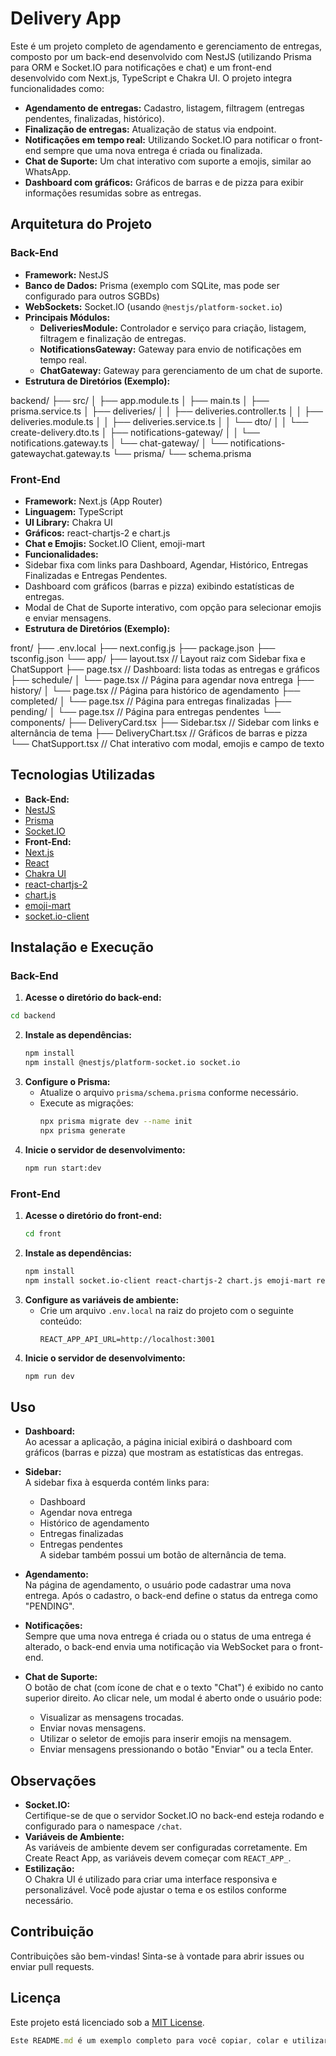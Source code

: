 
# Delivery App

Este é um projeto completo de agendamento e gerenciamento de entregas, composto por um back-end desenvolvido com NestJS (utilizando Prisma para ORM e Socket.IO para notificações e chat) e um front-end desenvolvido com Next.js, TypeScript e Chakra UI. O projeto integra funcionalidades como:

- **Agendamento de entregas:** Cadastro, listagem, filtragem (entregas pendentes, finalizadas, histórico).
- **Finalização de entregas:** Atualização de status via endpoint.
- **Notificações em tempo real:** Utilizando Socket.IO para notificar o front-end sempre que uma nova entrega é criada ou finalizada.
- **Chat de Suporte:** Um chat interativo com suporte a emojis, similar ao WhatsApp.
- **Dashboard com gráficos:** Gráficos de barras e de pizza para exibir informações resumidas sobre as entregas.

## Arquitetura do Projeto

### Back-End

- **Framework:** NestJS
- **Banco de Dados:** Prisma (exemplo com SQLite, mas pode ser configurado para outros SGBDs)
- **WebSockets:** Socket.IO (usando `@nestjs/platform-socket.io`)
- **Principais Módulos:**
  - **DeliveriesModule:** Controlador e serviço para criação, listagem, filtragem e finalização de entregas.
  - **NotificationsGateway:** Gateway para envio de notificações em tempo real.
  - **ChatGateway:** Gateway para gerenciamento de um chat de suporte.
- **Estrutura de Diretórios (Exemplo):**


backend/
├── src/
│ ├── app.module.ts
│ ├── main.ts
│ ├── prisma.service.ts
│ ├── deliveries/
│ │ ├── deliveries.controller.ts
│ │ ├── deliveries.module.ts
│ │ ├── deliveries.service.ts
│ │ └── dto/
│ │ └── create-delivery.dto.ts
│ ├── notifications-gateway/
│ │ └── notifications.gateway.ts
│ └── chat-gateway/
│ └── notifications-gatewaychat.gateway.ts
└── prisma/
└── schema.prisma



### Front-End
- **Framework:** Next.js (App Router)
- **Linguagem:** TypeScript
- **UI Library:** Chakra UI
- **Gráficos:** react-chartjs-2 e chart.js
- **Chat e Emojis:** Socket.IO Client, emoji-mart
- **Funcionalidades:**
- Sidebar fixa com links para Dashboard, Agendar, Histórico, Entregas Finalizadas e Entregas Pendentes.
- Dashboard com gráficos (barras e pizza) exibindo estatísticas de entregas.
- Modal de Chat de Suporte interativo, com opção para selecionar emojis e enviar mensagens.
- **Estrutura de Diretórios (Exemplo):**


front/
├── .env.local
├── next.config.js
├── package.json
├── tsconfig.json
└── app/
├── layout.tsx // Layout raiz com Sidebar fixa e ChatSupport
├── page.tsx // Dashboard: lista todas as entregas e gráficos
├── schedule/
│ └── page.tsx // Página para agendar nova entrega
├── history/
│ └── page.tsx // Página para histórico de agendamento
├── completed/
│ └── page.tsx // Página para entregas finalizadas
├── pending/
│ └── page.tsx // Página para entregas pendentes
└── components/
├── DeliveryCard.tsx
├── Sidebar.tsx // Sidebar com links e alternância de tema
├── DeliveryChart.tsx // Gráficos de barras e pizza
└── ChatSupport.tsx // Chat interativo com modal, emojis e campo de texto



## Tecnologias Utilizadas

- **Back-End:**
- [NestJS](https://nestjs.com/)
- [Prisma](https://www.prisma.io/)
- [Socket.IO](https://socket.io/)
- **Front-End:**
- [Next.js](https://nextjs.org/)
- [React](https://reactjs.org/)
- [Chakra UI](https://chakra-ui.com/)
- [react-chartjs-2](https://react-chartjs-2.js.org/)
- [chart.js](https://www.chartjs.org/)
- [emoji-mart](https://github.com/missive/emoji-mart)
- [socket.io-client](https://socket.io/docs/v4/client-api/)

## Instalação e Execução

### Back-End

1. **Acesse o diretório do back-end:**
 ```bash
 cd backend
````

2. **Instale as dependências:**
   ```bash
   npm install
   npm install @nestjs/platform-socket.io socket.io
   ```
3. **Configure o Prisma:**
   - Atualize o arquivo `prisma/schema.prisma` conforme necessário.
   - Execute as migrações:
     ```bash
     npx prisma migrate dev --name init
     npx prisma generate
     ```
4. **Inicie o servidor de desenvolvimento:**
   ```bash
   npm run start:dev
   ```

### Front-End

1. **Acesse o diretório do front-end:**
   ```bash
   cd front
   ```
2. **Instale as dependências:**
   ```bash
   npm install
   npm install socket.io-client react-chartjs-2 chart.js emoji-mart react-icons
   ```
3. **Configure as variáveis de ambiente:**
   - Crie um arquivo `.env.local` na raiz do projeto com o seguinte conteúdo:
     ```env
     REACT_APP_API_URL=http://localhost:3001
     ```
4. **Inicie o servidor de desenvolvimento:**
   ```bash
   npm run dev
   ```

## Uso

- **Dashboard:**  
  Ao acessar a aplicação, a página inicial exibirá o dashboard com gráficos (barras e pizza) que mostram as estatísticas das entregas.

- **Sidebar:**  
  A sidebar fixa à esquerda contém links para:

  - Dashboard
  - Agendar nova entrega
  - Histórico de agendamento
  - Entregas finalizadas
  - Entregas pendentes  
    A sidebar também possui um botão de alternância de tema.

- **Agendamento:**  
  Na página de agendamento, o usuário pode cadastrar uma nova entrega. Após o cadastro, o back-end define o status da entrega como "PENDING".

- **Notificações:**  
  Sempre que uma nova entrega é criada ou o status de uma entrega é alterado, o back-end envia uma notificação via WebSocket para o front-end.

- **Chat de Suporte:**  
  O botão de chat (com ícone de chat e o texto "Chat") é exibido no canto superior direito. Ao clicar nele, um modal é aberto onde o usuário pode:
  - Visualizar as mensagens trocadas.
  - Enviar novas mensagens.
  - Utilizar o seletor de emojis para inserir emojis na mensagem.
  - Enviar mensagens pressionando o botão "Enviar" ou a tecla Enter.

## Observações

- **Socket.IO:**  
  Certifique-se de que o servidor Socket.IO no back-end esteja rodando e configurado para o namespace `/chat`.
- **Variáveis de Ambiente:**  
  As variáveis de ambiente devem ser configuradas corretamente. Em Create React App, as variáveis devem começar com `REACT_APP_`.
- **Estilização:**  
  O Chakra UI é utilizado para criar uma interface responsiva e personalizável. Você pode ajustar o tema e os estilos conforme necessário.

## Contribuição

Contribuições são bem-vindas! Sinta-se à vontade para abrir issues ou enviar pull requests.

## Licença

Este projeto está licenciado sob a [MIT License](LICENSE).

```javascript
Este README.md é um exemplo completo para você copiar, colar e utilizar no seu projeto. Ele resume a arquitetura, as funcionalidades e as instruções de instalação e execução tanto do back-end quanto do front-end.
```
